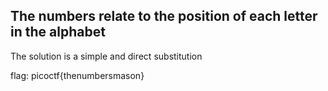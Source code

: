 ## The numbers relate to the position of each letter in the alphabet

The solution is a simple and direct substitution

flag: picoctf{thenumbersmason}